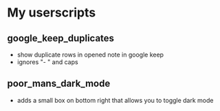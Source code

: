 # My userscripts

## google_keep_duplicates
- show duplicate rows in opened note in google keep
- ignores "- " and caps

## poor_mans_dark_mode
- adds a small box on bottom right that allows you to toggle dark mode
